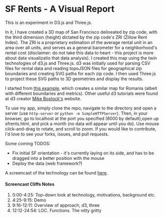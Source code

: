 # SF Rents - A Visual Report

This is an experiment in D3.js and Three.js.

In it, I have created a 3D map of San Francisco delineated by zip code, with the third dimension (height) dictated by the zip code's ZRI (Zillow Rent Index). The ZRI is a proprietary estimation of the average rental unit in an area over all units, and serves as a general barometer for a neighborhood's rental cost (disclaimer: do not take this data to heart - this project is more about data visualizatio that data analysis). I created this map using the twin technologies of d3.js and Three.js. d3 was initially used for parsing CSV files for rental data and reading topoJSON files for geographical zip boundaries and creating SVG paths for each zip code. I then used Three.js to project these SVG paths to 3D geometries and display the results.

I started from [this example](http://scribu.net/blog/3d-maps-using-d3-and-three.js.html), which creates a similar map for Romania (albeit with different boundaries and metrics). Other useful d3 tutorials were found at d3 creator [Mike Bostock's](http://bost.ocks.org/mike/map/) website. 

To use my app, simply clone the repo, navigate to the directory and open a server (use `http-server` or `python -m SimpleHTTPServer`). Then, in your browser, go to localhost at the port you specified (8000 by default),open up sfrents.html, and pick a month (no data will appear until you do). Use mouse click-and-drag to rotate, and scroll to zoom. If you would like to contribute, I'd love to see your forks, issues, and pull requests.

Some coming TODOS:

- Fix initial SF orientation - it's currently laying on its side, and has to be dragged into a better position with the mouse
- Deploy the data (web framework?)

A screencast of the technology can be found [here](https://www.youtube.com/watch?v=wuwfU0DDcJU).

#### Screencast Cliffs Notes

1. 0:00-4:25: Top-down look at technology, motivations, background etc.
2. 4:25-9:15: Demo
3. 9:16-12:11: Overview of approach, d3, three
4. 12:12-24:54: LOC. Functions. The nitty gritty

